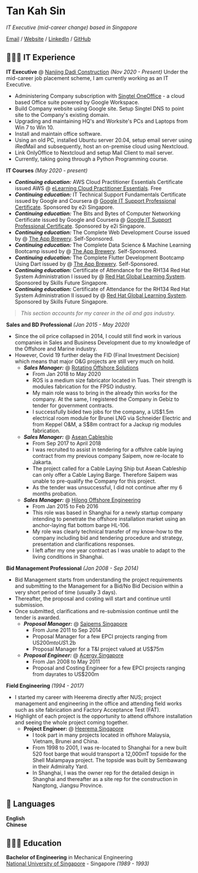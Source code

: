 # Tan Kah Sin

_IT Executive (mid-career change) based in Singapore_

[Email](mailto:kahsin@hotmail.com) / [Website](https://tankahsin.github.io/) / [LinkedIn](https://www.linkedin.com/in/kahsin-tan/) / [GitHub](https://github.com/tankahsin/)

## 👩🏼‍💻 IT Experience

**IT Executive** @ [Nanjing Dadi Construction](https://www.nanjingdadi.com.sg/) _(Nov 2020 - Present)_
Under the mid-career job placement scheme, I am currently working as an IT Executive.
 - Administering Company subscription with [Singtel OneOffice](https://marketplace.singtel.com) - a cloud based Office suite powered by Google Workspace.
 - Build Company website using Google site. Setup Singtel DNS to point site to the Company's existing domain.
 - Upgrading and maintaining HQ's and Worksite's PCs and Laptops from Win 7 to Win 10.
 - Install and maintain office software.
 - Using an old PC, installed Ubuntu server 20.04, setup email server using iRedMail and subsequently, host an on-premise cloud using Nextcloud.
 - Link OnlyOffice to Nextcloud and setup Mail Client to mail server.
 - Currently, taking going through a Python Programming course.

**IT Courses** _(May 2020 - present)_
- **_Continuing education:_** AWS Cloud Practitioner Essentials Certificate issued AWS @ [eLearning Cloud Practitioner Essentials](https://www.aws.training/Details/eLearning?id=60697). Free
- **_Continuing education:_** IT Technical Support Fundamentals Certificate issued by Google and Coursera @ [Google IT Support Professional Certificate](https://www.coursera.org/learn/technical-support-fundamentals). Sponsored by e2i Singapore.
- **_Continuing education:_** The Bits and Bytes of Computer Networking Certificate issued by Google and Coursera @ [Google IT Support Professional Certificate](https://www.coursera.org/learn/technical-support-fundamentals). Sponsored by e2i Singapore.
- **_Continuing education:_** The Complete Web Development Course issued by @ [The App Brewery](https://www.appbrewery.co/). Self-Sponsored.
- **_Continuing education:_** The Complete Data Science & Machine Learning Bootcamp issued by @ [The App Brewery](https://www.appbrewery.co/). Self-Sponsored.
- **_Continuing education:_** The Complete Flutter Development Bootcamp Using Dart issued by @ [The App Brewery](https://www.appbrewery.co/). Self-Sponsored.
- **_Continuing education:_** Certificate of Attendance for the RH134 Red Hat System Administration I issued by @ [Red Hat Global Learning System](https://www.redhat.com/en/services/training-and-certification/). Sponsored by Skills Future Singapore.
- **_Continuing education:_** Certificate of Attendance for the RH134 Red Hat System Administration II issued by @ [Red Hat Global Learning System](https://www.redhat.com/en/services/training-and-certification/). Sponsored by Skills Future Singapore.

>_This section accounts for my career in the oil and gas industry._

**Sales and BD Professional** _(Jan 2015 - May 2020)_
- Since the oil price collapsed in 2014, I could still find work in various companies in Sales and Business Development due to my knowledge of the Offshore and Marine industry.
- However, Covid 19 further delay the FID (Final Investment Decision) which means that major O&G projects are still very much on hold.
  - **_Sales Manager:_** @ [Rotating Offshore Solutions](https://ros.com.sg/)
    - From Jan 2018 to May 2020
    - ROS is a medium size fabricator located in Tuas. Their strength is modules fabrication for the FPSO industry.
    - My main role wass to bring in the already thin works for the company. At the same, I registered the Company in Gebiz to tender for government contracts.
    - I successfully bided two jobs for the company, a US$1.5m electrical room module for Brunei LNG via Schneider Electric and from Keppel O&M, a S$8m contract for a Jackup rig modules fabrication.  
  - **_Sales Manager:_** @ [Asean Cableship](https://www.aseancableship.com/)
    - From Sep 2017 to April 2018
    - I was recruited to assist in tendering for a offshre cable laying contract from my previous company Saipem, now re-locate to Jakarta.
    - The project called for a Cable Laying Ship but Asean Cableship can only offer a Cable Laying Barge. Therefore Saipem was unable to pre-qualify the Company for this project.
    - As the tender was unsuccessful, I did not continue after my 6 months probation.
  - **_Sales Manager:_** @ [Hilong Offshore Engineering](http://en.hilonggroup.com/index.php/app/win/cn/product_hygc/57)
    - From Jan 2015 to Feb 2016
    - This role was based in Shanghai for a newly startup company intending to penetrate the offshore installation market using an anchor-laying flat bottom barge HL-106.
    - My role was clearly technical transfer of my know-how to the company including bid and tendering procedure and strategy, presentation and clarifications responses.
    - I left after my one year contract as I was unable to adapt to the living conditions in Shanghai.

**Bid Management Professional** _(Jan 2008 - Sep 2014)_
- Bid Management starts from understanding the project requirements and submitting to the Management for a Bid/No Bid Decision within a very short period of time (usually 3 days).
- Thereafter, the proposal and costing will start and continue until submission.
- Once submitted, clarifications and re-submission continue until the tender is awarded.
  - **_Proposal Manager:_** @ [Saipems Singapore](https://www.saipem.com/en)
    - From June 2011 to Sep 2014
    - Proposal Manager for a few EPCI projects ranging from US$200m to US$1.2b
    - Proposal Manager for a T&I project valued at US$75m
  - **_Proposal Engineer:_** @ [Acergy Singapore](https://www.subsea7.com/en/index.html)
    - From Jan 2008 to May 2011
    - Proposal and Costing Engineer for a few EPCI projects ranging from dayrates to US$200m

**Field Engineering** _(1994 - 2017)_
- I started my career with Heerema directly after NUS; project management and engineering in the office and attending field works such as site fabrication and Factory Acceptance Test (FAT).
- Highlight of each project is the opportunity to attend offshore installation and seeing the whole project coming together.
  - **Project Engineer:** @ [Heerema Singapore](https://hmc.heerema.com/)
    - I took part in many projects located in offshore Malaysia, Vietnam, Brunei and China.
    - From 1998 to 2001, I was re-located to Shanghai for a new built 520 foot barge that would transport a 12,000mT topside for the Shell Malampaya project. The topside was built by Sembawang in their Admiralty Yard.
    - In Shanghai, I was the owner rep for the detailed design in Shanghai and thereafter as a site rep for the construction in Nangtong, Jiangsu Province.

## 💬 Languages

**English** <br>
**Chinese**
<br>

## 👩🏼‍🎓 Education

**Bachelor of Engineering** in Mechanical Engineering<br>
[National University of Singapore](https://nus.edu.sg/) - Singapore _(1989 - 1993)_
